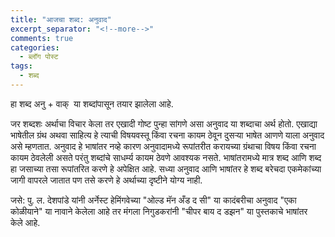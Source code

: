 ```yaml
---
title: "आजचा शब्द: अनुवाद"
excerpt_separator: "<!--more-->"
comments: true
categories:
  - ब्लॉग पोस्ट
tags:
  - शब्द
---
```

हा शब्द अनु + वाक्  या शब्दांपासून तयार झालेला आहे.
<!--more-->
जर शब्दशः अर्थाचा विचार केला तर एखादी गोष्ट पुन्हा सांगणे असा अनुवाद या शब्दाचा अर्थ होतो. एखाद्या भाषेतील ग्रंथ अथवा साहित्य हे त्याची विषयवस्तू किंवा रचना कायम ठेवून दुसऱ्या भाषेत आणणे याला अनुवाद असे म्हणतात. अनुवाद हे भाषांतर नव्हे कारण अनुवादामध्ये रूपांतरीत करायच्या ग्रंथाचा विषय किंवा रचना कायम ठेवलेली असते परंतु शब्दांचे साधर्म्य कायम ठेवणे आवश्यक नसते. भाषांतरामध्ये मात्र शब्द आणि शब्द हा जसाच्या तसा रूपांतरित करणे हे अपेक्षित आहे. सध्या अनुवाद आणि भाषांतर हे शब्द बरेचदा एकमेकांच्या जागी वापरले जातात पण तसे करणे हे अर्थाच्या दृष्टीने योग्य नाही.

जसे: पु. ल. देशपांडे यांनी अर्नेस्ट हेमिंगवेच्या "ओल्ड मॅन अँड द सी" या कादंबरीचा अनुवाद "एका कोळीयाने" या नावाने केलेला आहे तर मंगला निगुडकरांनी "चीपर बाय द डझन" या पुस्तकाचे भाषांतर केले आहे.
